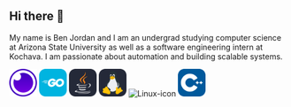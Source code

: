## Hi there 👋
My name is Ben Jordan and I am an undergrad studying computer science at Arizona State University as well as a software engineering intern at Kochava. I am passionate about automation and building scalable systems.

<img src="icons/insomnia.svg" alt="Insomnia-icon" style="height:50px;width:50px">
<img src="icons/GoLang.svg" alt="GoLang-icon" style="height:50px;width:50px">
<img src="icons/Java-Dark.svg" alt="CPP-icon" style="height:50px;width:50px">
<img src="icons/Linux-Dark.svg" alt="Java-icon" style="height:50px;width:50px">
<img src="icons/Python.svg" alt="Linux-icon" style="height:50px;width:50px">
<img src="icons/CPP.svg" alt="Python-icon" style="height:50px;width:50px">